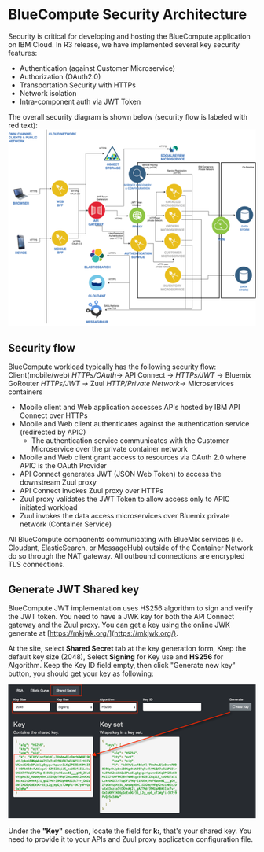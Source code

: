 # BlueCompute Security Architecture

Security is critical for developing and hosting the BlueCompute application on IBM Cloud. In R3 release, we have implemented several key security features:  

- Authentication (against Customer Microservice)
- Authorization (OAuth2.0)
- Transportation Security with HTTPs
- Network isolation
- Intra-component auth via JWT Token

The overall security diagram is shown below (security flow is labeled with red text):  
![Security Overview](imgs/OmniChannelEndToEnd_security.png?raw=true)  


## Security flow

BlueCompute workload typically has the following security flow:
Client(mobile/web) *HTTPs/OAuth*-> API Connect -> *HTTPs/JWT* -> Bluemix GoRouter *HTTPs/JWT* -> Zuul *HTTP/Private Network*-> Microservices containers

- Mobile client and Web application accesses APIs hosted by IBM API Connect over HTTPs
- Mobile and Web client authenticates against the authentication service (redirected by APIC)
  - The authentication service communicates with the Customer Microservice over the private container network
- Mobile and Web client grant access to resources via OAuth 2.0 where APIC is the OAuth Provider
- API Connect generates JWT (JSON Web Token) to access the downstream Zuul proxy
- API Connect invokes Zuul proxy over HTTPs
- Zuul proxy validates the JWT Token to allow access only to APIC initiated workload
- Zuul invokes the data access microservices over Bluemix private network (Container Service)

All BlueCompute components communicating with BlueMix services (i.e. Cloudant, ElasticSearch, or MessageHub) outside of the Container Network do so through the NAT gateway.  All outbound connections are encrypted TLS connections.

## Generate JWT Shared key

BlueCompute JWT implementation uses HS256 algorithm to sign and verify the JWT token. You need to have a JWK key for both the API Connect gateway and the Zuul proxy. You can get a key using the online JWK generate at [https://mkjwk.org/](https://mkjwk.org/).

At the site, select **Shared Secret** tab at the key generation form,
Keep the default key size (2048), Select **Signing** for Key use and **HS256** for Algorithm. Keep the Key ID field empty, then click "Generate new key" button, you should get your key as following:

![JWT Key generator](imgs/jwk_key_generator.png?raw=true) 

Under the **"Key"** section, locate the field for **k:**, that's your shared key. You need to provide it to your APIs and Zuul proxy application configuration file.
